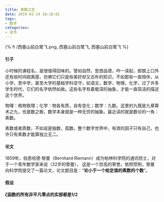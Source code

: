 ```yaml
---
title: 素数之恋
date: 2019-03-24 10:10:01
tags: 
- 数学
categories:
- 读书
---
```


{% fi /西塞山前白鹭飞.png, 西塞山前白鹭飞, 西塞山前白鹭飞 %}

#### 引子

小时候的课程名，是很值得回味的。譬如自然，思想品德，咋一读起，郎朗上口外还有些时间疏离感，仿佛它们只是些美好却又古朴的知识，不如那些一直陪伴，从小学，至中学，甚至大学的基础学科坚守，如语文，数学，物理，化学，过了许多学生时代，它们的名字依然如故。这些名字有着极深的抽象，才能一直简洁的描述这个世界。

物理：格物致理；化学：物各有质，自有变化；数学：九数。这里的九既是九章算术之九，也是数之极，数学本身就是一种无穷的抽象。最近读的就是数论的一角：素数。

素数或者质数，不如说是独数，孤数。整个数字世界中，有效的因子只有自己，也许只有素数才能算独立无二。

#### 论文

1859年，伯恩哈德·黎曼（Bernhard Riemann）成为柏林科学院的通讯院士，对于一个青年数学家来说（32岁的黎曼），
这是一个崇高的荣誉。依照惯例，黎曼向科学院提交了一篇论文，论文题目是：“**论小于一个给定值的素数的个数**”。

#### 假设
**ζ函数的所有非平凡零点的实部都是1/2**



